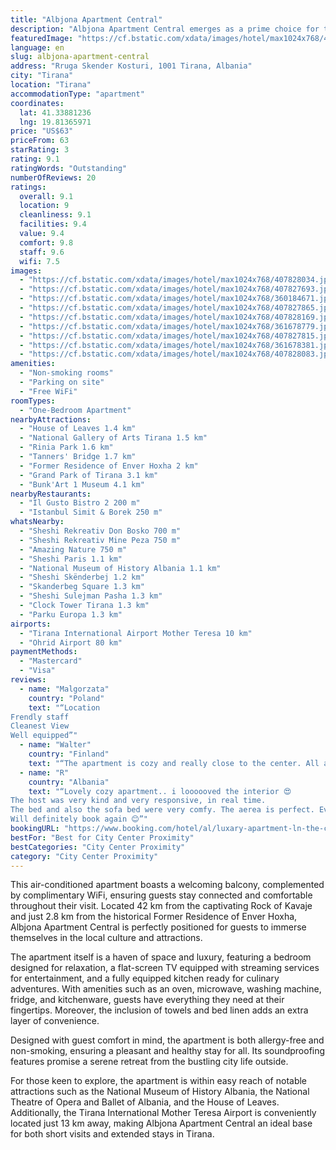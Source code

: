 ```yaml
---
title: "Albjona Apartment Central"
description: "Albjona Apartment Central emerges as a prime choice for travelers seeking the perfect blend of comfort and convenience in the heart of Tirana."
featuredImage: "https://cf.bstatic.com/xdata/images/hotel/max1024x768/407828034.jpg?k=ba8d2d6f92120cf4784baedf73e5a25b82caa5f6226d57b1b7c44878c42ac038&o=&hp=1"
language: en
slug: albjona-apartment-central
address: "Rruga Skender Kosturi, 1001 Tirana, Albania"
city: "Tirana"
location: "Tirana"
accommodationType: "apartment"
coordinates:
  lat: 41.33881236
  lng: 19.81365971
price: "US$63"
priceFrom: 63
starRating: 3
rating: 9.1
ratingWords: "Outstanding"
numberOfReviews: 20
ratings:
  overall: 9.1
  location: 9
  cleanliness: 9.1
  facilities: 9.4
  value: 9.4
  comfort: 9.8
  staff: 9.6
  wifi: 7.5
images:
  - "https://cf.bstatic.com/xdata/images/hotel/max1024x768/407828034.jpg?k=ba8d2d6f92120cf4784baedf73e5a25b82caa5f6226d57b1b7c44878c42ac038&o=&hp=1"
  - "https://cf.bstatic.com/xdata/images/hotel/max1024x768/407827693.jpg?k=8e81f2e0fa002ddfeab6970185deeb585b6c06d8473a2c114f080026d1936a64&o=&hp=1"
  - "https://cf.bstatic.com/xdata/images/hotel/max1024x768/360184671.jpg?k=59e90cf29a3eb22d06ae17fda00e6df5f884148f0198aa92966aaa4266c68144&o=&hp=1"
  - "https://cf.bstatic.com/xdata/images/hotel/max1024x768/407827865.jpg?k=5beeceaf14c1e5cc6cf7fc0e38326ce0f197c6a9fe0e0fae05e4b561497fe3f4&o=&hp=1"
  - "https://cf.bstatic.com/xdata/images/hotel/max1024x768/407828169.jpg?k=e5dc179bd37960d219d0c7370951a93078c2dd68a189615e19425e6197b580db&o=&hp=1"
  - "https://cf.bstatic.com/xdata/images/hotel/max1024x768/361678779.jpg?k=8b897d76aabbab9dccfb5e9326b0d21bc19015a2e67fa3c1c0da72c2f0df0f3c&o=&hp=1"
  - "https://cf.bstatic.com/xdata/images/hotel/max1024x768/407827815.jpg?k=ed40428b46cf247e461dfe6b1cab9cdea0e512df0b082f867624b47ff935be78&o=&hp=1"
  - "https://cf.bstatic.com/xdata/images/hotel/max1024x768/361678381.jpg?k=2d5745ac243a7225380520b83f3ae7a5b38154f7e73ebb4a4209f3b35554c35c&o=&hp=1"
  - "https://cf.bstatic.com/xdata/images/hotel/max1024x768/407828083.jpg?k=bc632db6160e0869c36118824f7f2f4ff2f7e3d4df3d4a58988d2019c0313d00&o=&hp=1"
amenities:
  - "Non-smoking rooms"
  - "Parking on site"
  - "Free WiFi"
roomTypes:
  - "One-Bedroom Apartment"
nearbyAttractions:
  - "House of Leaves 1.4 km"
  - "National Gallery of Arts Tirana 1.5 km"
  - "Rinia Park 1.6 km"
  - "Tanners' Bridge 1.7 km"
  - "Former Residence of Enver Hoxha 2 km"
  - "Grand Park of Tirana 3.1 km"
  - "Bunk'Art 1 Museum 4.1 km"
nearbyRestaurants:
  - "Il Gusto Bistro 2 200 m"
  - "Istanbul Simit & Borek 250 m"
whatsNearby:
  - "Sheshi Rekreativ Don Bosko 700 m"
  - "Sheshi Rekreativ Mine Peza 750 m"
  - "Amazing Nature 750 m"
  - "Sheshi Paris 1.1 km"
  - "National Museum of History Albania 1.1 km"
  - "Sheshi Skënderbej 1.2 km"
  - "Skanderbeg Square 1.3 km"
  - "Sheshi Sulejman Pasha 1.3 km"
  - "Clock Tower Tirana 1.3 km"
  - "Parku Europa 1.3 km"
airports:
  - "Tirana International Airport Mother Teresa 10 km"
  - "Ohrid Airport 80 km"
paymentMethods:
  - "Mastercard"
  - "Visa"
reviews:
  - name: "Malgorzata"
    country: "Poland"
    text: "“Location
Frendly staff
Cleanest View
Well equipped”"
  - name: "Walter"
    country: "Finland"
    text: "“The apartment is cozy and really close to the center. All around there are restaurants, shops and facilities. Also, the view from the balcony is super.”"
  - name: "R"
    country: "Albania"
    text: "“Lovely cozy apartment.. i loooooved the interior 😍
The host was very kind and very responsive, in real time.
The bed and also the sofa bed were very comfy. The aerea is perfect. Everything was Ok 👌
Will definitely book again 😊”"
bookingURL: "https://www.booking.com/hotel/al/luxary-apartment-ln-the-center-of-tirana.en-gb.html?aid=8035640"
bestFor: "Best for City Center Proximity"
bestCategories: "City Center Proximity"
category: "City Center Proximity"
---
```


This air-conditioned apartment boasts a welcoming balcony, complemented by complimentary WiFi, ensuring guests stay connected and comfortable throughout their visit. Located 42 km from the captivating Rock of Kavaje and just 2.8 km from the historical Former Residence of Enver Hoxha, Albjona Apartment Central is perfectly positioned for guests to immerse themselves in the local culture and attractions.

The apartment itself is a haven of space and luxury, featuring a bedroom designed for relaxation, a flat-screen TV equipped with streaming services for entertainment, and a fully equipped kitchen ready for culinary adventures. With amenities such as an oven, microwave, washing machine, fridge, and kitchenware, guests have everything they need at their fingertips. Moreover, the inclusion of towels and bed linen adds an extra layer of convenience.

Designed with guest comfort in mind, the apartment is both allergy-free and non-smoking, ensuring a pleasant and healthy stay for all. Its soundproofing features promise a serene retreat from the bustling city life outside.

For those keen to explore, the apartment is within easy reach of notable attractions such as the National Museum of History Albania, the National Theatre of Opera and Ballet of Albania, and the House of Leaves. Additionally, the Tirana International Mother Teresa Airport is conveniently located just 13 km away, making Albjona Apartment Central an ideal base for both short visits and extended stays in Tirana.